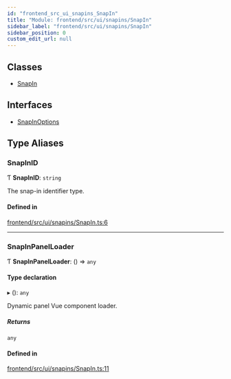 ```yaml
---
id: "frontend_src_ui_snapins_SnapIn"
title: "Module: frontend/src/ui/snapins/SnapIn"
sidebar_label: "frontend/src/ui/snapins/SnapIn"
sidebar_position: 0
custom_edit_url: null
---
```


## Classes

- [SnapIn](../classes/frontend_src_ui_snapins_SnapIn.SnapIn.md)

## Interfaces

- [SnapInOptions](../interfaces/frontend_src_ui_snapins_SnapIn.SnapInOptions.md)

## Type Aliases

### SnapInID

Ƭ **SnapInID**: `string`

The snap-in identifier type.

#### Defined in

[frontend/src/ui/snapins/SnapIn.ts:6](https://github.com/Soroush9978/rds-ng/blob/5673246/src/frontend/src/ui/snapins/SnapIn.ts#L6)

___

### SnapInPanelLoader

Ƭ **SnapInPanelLoader**: () => `any`

#### Type declaration

▸ (): `any`

Dynamic panel Vue component loader.

##### Returns

`any`

#### Defined in

[frontend/src/ui/snapins/SnapIn.ts:11](https://github.com/Soroush9978/rds-ng/blob/5673246/src/frontend/src/ui/snapins/SnapIn.ts#L11)
